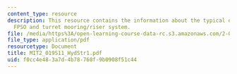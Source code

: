 ```yaml
---
content_type: resource
description: This resource contains the information about the typical offshore structures,
  FPSO and turret mooring/riser system.
file: /media/https%3A/open-learning-course-data-rc.s3.amazonaws.com/2-019-design-of-ocean-systems-spring-2011/f0cc4e483a7d4b78760f9b0908f51c44_MIT2_019S11_HydStr1.pdf
file_type: application/pdf
resourcetype: Document
title: MIT2_019S11_HydStr1.pdf
uid: f0cc4e48-3a7d-4b78-760f-9b0908f51c44
---
```

